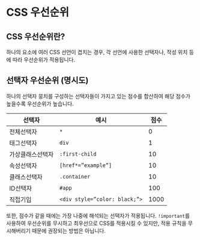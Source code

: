 # CSS 우선순위

## CSS 우선순위란?
하나의 요소에 여러 CSS 선언이 겹치는 경우, 각 선언에 사용한 선택자나, 작성 위치 등에 따라 우선순위가 적용됩니다.

## 선택자 우선순위 (명시도)
하나의 선택자 뭉치를 구성하는 선택자들이 가지고 있는 점수를 합산하여 해당 점수가 높을수록 우선순위가 높습니다.

|선택자|예시|점수|
|-|-|-|
|전체선택자|`*`|0|
|태그선택자|`div`|1|
|가상클래스선택자|`:first-child`|10|
|속성선택자|`[href*=”example”]`|10|
|클래스선택자|`.container`|10||
|ID선택자|`#app`|100|
|직접기입|`<div style=”color: black;”>`|1000|


또한, 점수가 같을 때에는 가장 나중에 해석되는 선택자가 적용됩니다.
`!important`를 사용하여 우선순위를 무시하고 최우선으로 CSS를 적용시킬 수 있지만, 적용 규칙을 무시해버리기 때문에 권장되는 방법은 아닙니다.